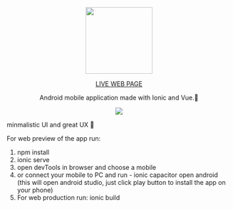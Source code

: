 <p align="center">
<img height="150" width="150" src="https://i.ibb.co/X2pp3gD/12.png" />
</p>

<p align="center">
   <a href="https://skywatchapp.netlify.app/tabs/tab1">LIVE WEB PAGE</a>
</p>
<p align="center">Android mobile application made with Ionic and Vue.📱</p>

<p align="center">
<img src="https://i.ibb.co/VqGPV9m/11.png" />
</p>


minmalistic UI and  great UX 📱

For web preview of the app run:
1. npm install
2. ionic serve
3. open devTools in browser and choose a mobile
4. or connect your mobile to PC and run - ionic capacitor open android (this will open android studio, just click play button to install the app on your phone)
5. For web production run:
   ionic build 


